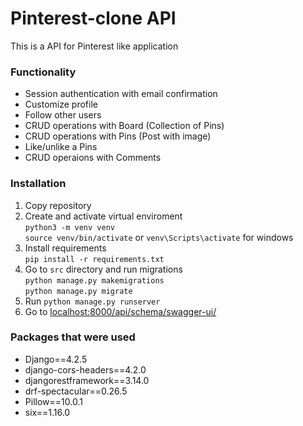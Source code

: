 # Pinterest-clone API

This is a API for Pinterest like application

### Functionality

- Session authentication with email confirmation
- Customize profile
- Follow other users
- CRUD operations with Board (Collection of Pins)
- CRUD operations with Pins (Post with image)
- Like/unlike a Pins
- CRUD operaions with Comments


### Installation

1. Copy repository
2. Create and activate virtual enviroment </br>
`python3 -m venv venv` </br>
`source venv/bin/activate` or `venv\Scripts\activate` for windows
3. Install requirements </br>
`pip install -r requirements.txt`
4. Go to `src` directory and run migrations </br>
`python manage.py makemigrations` </br>
`python manage.py migrate`
5. Run `python manage.py runserver`
6. Go to [localhost:8000/api/schema/swagger-ui/](http://127.0.0.1:8000/api/schema/swagger-ui/)


### Packages that were used

- Django==4.2.5
- django-cors-headers==4.2.0
- djangorestframework==3.14.0
- drf-spectacular==0.26.5
- Pillow==10.0.1
- six==1.16.0
